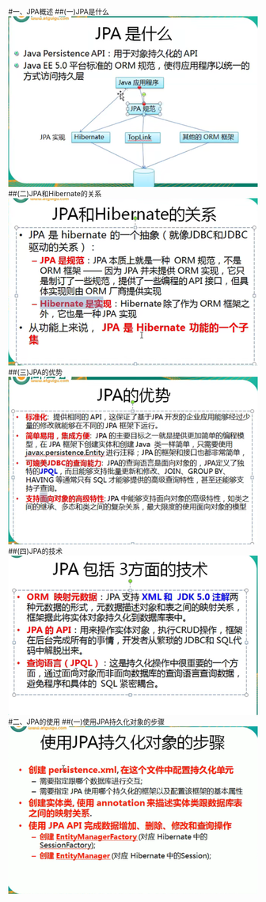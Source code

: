 #一、JPA概述
##(一)JPA是什么
![1](JPA_pic/whatisJPA.png)
##(二)JPA和Hibernate的关系
![1](JPA_pic/JPAAndHibernate.png)
##(三)JPA的优势
![1](JPA_pic/JPA_advantage.png)
##(四)JPA的技术
![1](JPA_pic/JPA_technology.png)
#二、JPA的使用
##(一)使用JPA持久化对象的步骤
![1](JPA_pic/useJPA1.png)
